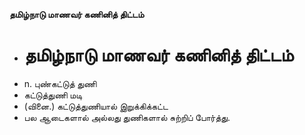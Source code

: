 **தமிழ்நாடு மாணவர் கணினித் திட்டம்**
- # தமிழ்நாடு மாணவர் கணினித் திட்டம்
- n. புண்கட்டுத் துணி
-  கட்டுத்துணி மடி
- (வினை.) கட்டுத்துணியால் இறுக்கிக்கட்ட
- பல ஆடைகளால் அல்லது துணிகளால் சுற்றிப் போர்த்து.

